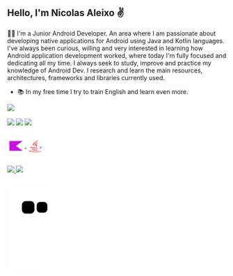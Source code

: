 ## Hello, I'm Nicolas Aleixo ✌️

👨‍💻 I'm a Junior Android Developer. An area where I am passionate about developing native applications for Android using Java and Kotlin languages. I've always been curious, willing and very interested in learning how Android application development worked, where today I'm fully focused and dedicating all my time. I always seek to study, improve and practice my knowledge of Android Dev. I research and learn the main resources, architectures, frameworks and libraries currently used.

- 📚 In my free time I try to train English and learn even more.

[![](https://visitcount.itsvg.in/api?id=Aleixo-Dev&label=Profile%20Views&icon=5&pretty=false)](https://visitcount.itsvg.in)

<div>
 <a href="https://www.instagram.com/nicolas09aa/"><img src="https://img.shields.io/badge/Instagram-E4405F?style=for-the-badge&logo=instagram&logoColor=white"></a>
 <a href="https://www.linkedin.com/in/nicolas-aleixo/"><img src="https://img.shields.io/badge/LinkedIn-0077B5?style=for-the-badge&logo=linkedin&logoColor=white"></a>
 <a href="nicolasaleixo2020@gmail.com"><img src="https://img.shields.io/badge/Gmail-D14836?style=for-the-badge&logo=gmail&logoColor=white"</a>
</div> 

##
 
<div style="display: inline_block">
 <img align="center" alt="Nicolas-Kotlin" height="30" width="40" src="https://raw.githubusercontent.com/devicons/devicon/master/icons/kotlin/kotlin-plain.svg">
 <img align="center" alt="Nicolas-Java" height="30" width="40" src="https://raw.githubusercontent.com/devicons/devicon/master/icons/java/java-plain.svg">
</div>

<!-- <img src="https://user-images.githubusercontent.com/70382532/138322189-2db8df52-9dcb-40a0-88a8-c365466bd33d.gif" width="700" height="400" /> -->

<!-- [![GitHub Streak](https://github-readme-streak-stats.herokuapp.com?user=Aleixo-Dev&theme=dracula&border_radius=4&locale=pt_BR&date_format=j%2Fn%5B%2FY%5D)](https://git.io/streak-stats)  -->
 
##

<div style="display: inline_block">
 <img height="150em" src="https://github-readme-streak-stats.herokuapp.com?user=Aleixo-Dev&theme=dracula&border_radius=4&locale=pt_BR&date_format=j%2Fn%5B%2FY%5D" />
 <img height="150em" src="https://github-readme-stats.vercel.app/api?username=aleixo-dev&show_icons=true&theme=dracula&inclue_all_commits=true&count_private=true" />
</div>

<!-- <img height="150em" src="https://github-readme-stats.vercel.app/api/top-langs/?username=aleixo-dev&layout=compact&langs_count=7&theme=dracula" /> -->

##
    
![Snake animation](https://github.com/Aleixo-Dev/Aleixo-Dev/blob/output/github-contribution-grid-snake.svg)
